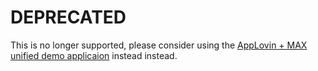 # DEPRECATED

This is no longer supported, please consider using the [AppLovin + MAX unified demo applicaion](https://github.com/AppLovin/AppLovin-MAX-Unity-Plugin) instead instead.

